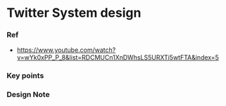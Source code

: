 # Twitter System design

### Ref
-  https://www.youtube.com/watch?v=wYk0xPP_P_8&list=RDCMUCn1XnDWhsLS5URXTi5wtFTA&index=5

### Key points

### Design Note